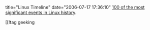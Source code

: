 title="Linux Timeline"
date="2006-07-17 17:36:10"
<a href="http://www.linuxjournal.com/article/9065?">100 of the most significant events in Linux history</a>.

[[!tag  geeking
